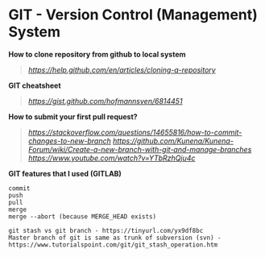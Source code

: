 # GIT - Version Control (Management) System

**How to clone repository from github to local system**
> *https://help.github.com/en/articles/cloning-a-repository*

**GIT cheatsheet**
> *https://gist.github.com/hofmannsven/6814451*

**How to submit your first pull request?**
> *https://stackoverflow.com/questions/14655816/how-to-commit-changes-to-new-branch*
> *https://github.com/Kunena/Kunena-Forum/wiki/Create-a-new-branch-with-git-and-manage-branches*
> *https://www.youtube.com/watch?v=YTbRzhQju4c*

**GIT features that I used (GITLAB)**

    commit
    push
    pull
    merge
    merge --abort (because MERGE_HEAD exists)

    git stash vs git branch - https://tinyurl.com/yx9df8bc
    Master branch of git is same as trunk of subversion (svn) - https://www.tutorialspoint.com/git/git_stash_operation.htm

